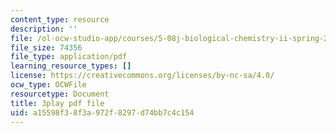 ```yaml
---
content_type: resource
description: ''
file: /ol-ocw-studio-app/courses/5-08j-biological-chemistry-ii-spring-2016/a15598f38f3a972f8297d74bb7c4c154_HOXw6_ztAqQ.pdf
file_size: 74356
file_type: application/pdf
learning_resource_types: []
license: https://creativecommons.org/licenses/by-nc-sa/4.0/
ocw_type: OCWFile
resourcetype: Document
title: 3play pdf file
uid: a15598f3-8f3a-972f-8297-d74bb7c4c154
---
```


